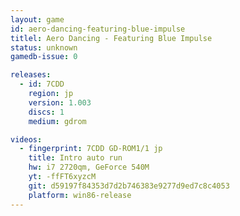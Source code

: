 ```yaml
---
layout: game
id: aero-dancing-featuring-blue-impulse
titlel: Aero Dancing - Featuring Blue Impulse
status: unknown
gamedb-issue: 0

releases:
  - id: 7CDD
    region: jp
    version: 1.003
    discs: 1
    medium: gdrom

videos:
  - fingerprint: 7CDD GD-ROM1/1 jp
    title: Intro auto run
    hw: i7 2720qm, GeForce 540M
    yt: -ffFT6xyzcM
    git: d59197f84353d7d2b746383e9277d9ed7c8c4053
    platform: win86-release
---
```

